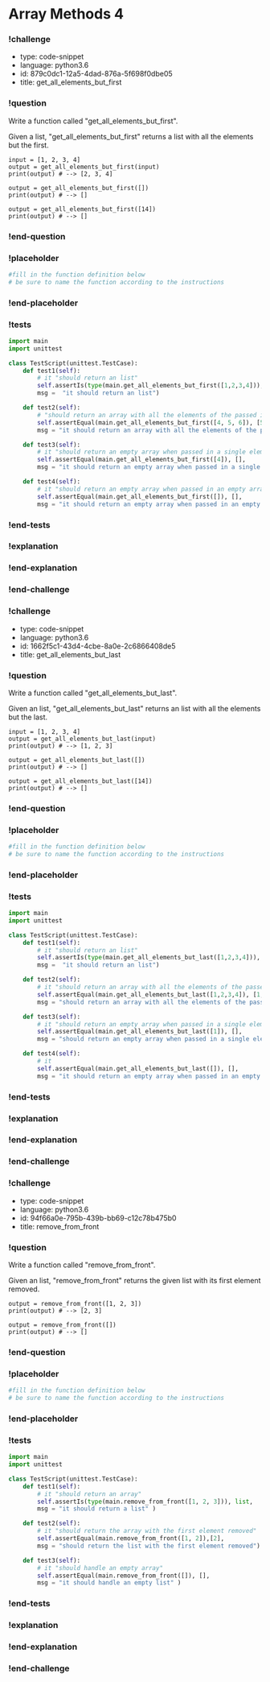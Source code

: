 # Array Methods 4

### !challenge

* type: code-snippet
* language: python3.6
* id: 879c0dc1-12a5-4dad-876a-5f698f0dbe05
* title: get_all_elements_but_first

### !question

Write a function called "get_all_elements_but_first".

Given a list, "get_all_elements_but_first" returns a list with all the elements but the first.

```
input = [1, 2, 3, 4]
output = get_all_elements_but_first(input)
print(output) # --> [2, 3, 4]

output = get_all_elements_but_first([])
print(output) # --> []

output = get_all_elements_but_first([14])
print(output) # --> []
```

### !end-question

### !placeholder

```python
#fill in the function definition below
# be sure to name the function according to the instructions

```

### !end-placeholder

### !tests

```python
import main
import unittest

class TestScript(unittest.TestCase):
    def test1(self):
        # it "should return an list"
        self.assertIs(type(main.get_all_elements_but_first([1,2,3,4])), list,
        msg =  "it should return an list")

    def test2(self):
        # "should return an array with all the elements of the passed in array, except for the first"
        self.assertEqual(main.get_all_elements_but_first([4, 5, 6]), [5,6],
        msg = "it should return an array with all the elements of the passed in array, except for the first")

    def test3(self):
        # it "should return an empty array when passed in a single element array"
        self.assertEqual(main.get_all_elements_but_first([4]), [],
        msg = "it should return an empty array when passed in a single element array")

    def test4(self):
        # it "should return an empty array when passed in an empty array"
        self.assertEqual(main.get_all_elements_but_first([]), [],
        msg = "it should return an empty array when passed in an empty array")

```

### !end-tests

### !explanation

### !end-explanation

### !end-challenge

### !challenge

* type: code-snippet
* language: python3.6
* id: 1662f5c1-43d4-4cbe-8a0e-2c6866408de5
* title: get_all_elements_but_last

### !question

Write a function called "get_all_elements_but_last".

Given an list, "get_all_elements_but_last" returns an list with all the elements but the last.

```
input = [1, 2, 3, 4]
output = get_all_elements_but_last(input)
print(output) # --> [1, 2, 3]

output = get_all_elements_but_last([])
print(output) # --> []

output = get_all_elements_but_last([14])
print(output) # --> []

```

### !end-question

### !placeholder

```python
#fill in the function definition below
# be sure to name the function according to the instructions


```

### !end-placeholder

### !tests

```python
import main
import unittest

class TestScript(unittest.TestCase):
    def test1(self):
        # it "should return an list"
        self.assertIs(type(main.get_all_elements_but_last([1,2,3,4])), list,
        msg =  "it should return an list")

    def test2(self):
        # it "should return an array with all the elements of the passed in array, except for the last"
        self.assertEqual(main.get_all_elements_but_last([1,2,3,4]), [1,2,3],
        msg = "should return an array with all the elements of the passed in array, except for the last")

    def test3(self):
        # it "should return an empty array when passed in a single element array"
        self.assertEqual(main.get_all_elements_but_last([1]), [],
        msg = "should return an empty array when passed in a single element array")

    def test4(self):
        # it
        self.assertEqual(main.get_all_elements_but_last([]), [],
        msg = "it should return an empty array when passed in an empty array")

```

### !end-tests

### !explanation

### !end-explanation

### !end-challenge

### !challenge

* type: code-snippet
* language: python3.6
* id: 94f66a0e-795b-439b-bb69-c12c78b475b0
* title: remove_from_front

### !question

Write a function called "remove_from_front".

Given an list, "remove_from_front" returns the given list with its first element removed.


```
output = remove_from_front([1, 2, 3])
print(output) # --> [2, 3]

output = remove_from_front([])
print(output) # --> []
```

### !end-question

### !placeholder

```python
#fill in the function definition below
# be sure to name the function according to the instructions

```

### !end-placeholder

### !tests

```python
import main
import unittest

class TestScript(unittest.TestCase):
    def test1(self):
        # it "should return an array"
        self.assertIs(type(main.remove_from_front([1, 2, 3])), list,
        msg = "it should return a list" )

    def test2(self):
        # it "should return the array with the first element removed"
        self.assertEqual(main.remove_from_front([1, 2]),[2],
        msg = "should return the list with the first element removed")

    def test3(self):
        # it "should handle an empty array"
        self.assertEqual(main.remove_from_front([]), [],
        msg = "it should handle an empty list" )

```


### !end-tests

### !explanation

### !end-explanation

### !end-challenge
